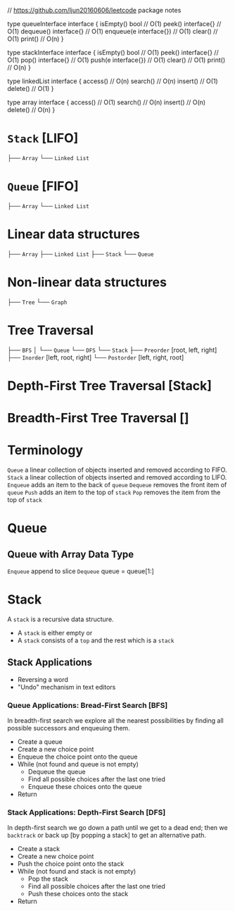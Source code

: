 // https://github.com/ljun20160606/leetcode
package notes 

type  queueInterface interface {
   isEmpty() bool              // O(1)
   peek() interface{}          // O(1)
   dequeue() interface{}       // O(1)
   enqueue(e interface{})      // O(1)
   clear()                     // O(1)
   print()                     // O(n)
}

type  stackInterface interface {
   isEmpty() bool              // O(1)
   peek() interface{}          // O(1)
   pop() interface{}           // O(1)
   push(e interface{})         // O(1)
   clear()                     // O(1)
   print()                     // O(n)
}

type linkedList interface {
   access()    // O(n) 
   search()    // O(n)
   insert()    // O(1)
   delete()    // O(1)
}

type array interface {
   access()    // O(1) 
   search()    // O(n)
   insert()    // O(n)
   delete()    // O(n)
}

# `Stack` [LIFO]
├──   `Array`
└──   `Linked List`

# `Queue` [FIFO]
├──   `Array`
└──   `Linked List`

# Linear data structures
├──   `Array`
├──   `Linked List`
├──   `Stack`
└──   `Queue`

# Non-linear data structures
├──   `Tree`
└──   `Graph`

# Tree Traversal
├── `BFS` 
│   └── `Queue`
└── `DFS` 
    └── `Stack`
        ├── `Preorder`  [root, left, right]
        ├── `Inorder`   [left, root, right]
        └── `Postorder` [left, right, root]
        
# Depth-First Tree Traversal [Stack]

# Breadth-First Tree Traversal []





# Terminology
`Queue` 	a linear collection of objects inserted and removed according to FIFO.
`Stack` 	a linear collection of objects inserted and removed according to LIFO.
`Enqueue`	adds an item to the back of `queue`
`Dequeue`	removes the front item of `queue`
`Push` 		adds an item to the top of `stack`
`Pop` 		removes the item from the top of `stack`

# Queue 
## Queue with Array Data Type
`Enqueue`	append to slice
`Dequeue`	queue = queue[1:]

# Stack
A `stack` is a recursive data structure. 
-	A `stack` is either empty or
-	A `stack` consists of a `top` and the rest which is a `stack`
## Stack Applications 
-	Reversing a word
-	"Undo" mechanism in text editors

### Queue Applications: Bread-First Search [BFS]
In breadth-first search we explore all the nearest possibilities by 
finding all possible successors and enqueuing them.
-	Create a queue
-	Create a new choice point
-	Enqueue the choice point onto the queue
-	While (not found and queue is not empty)
	-	Dequeue the queue
	-	Find all possible choices after the last one tried
	-	Enqueue these choices onto the queue
-	Return

### Stack Applications: Depth-First Search [DFS]
In depth-first search we go down a path until we get to a dead end;
then we `backtrack` or back up [by popping a stack] to get an alternative path.
-	Create a stack
-	Create a new choice point
-	Push the choice point onto the stack
-	While (not found and stack is not empty)
	-	Pop the stack
	-	Find all possible choices after the last one tried
	-	Push these choices onto the stack
-	Return